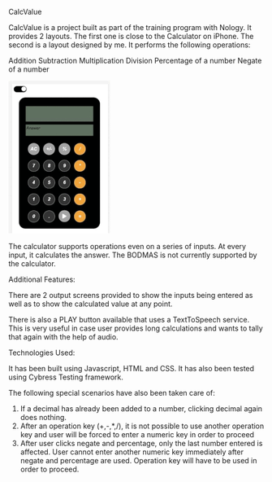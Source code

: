
CalcValue

CalcValue is a project built as part of the training program with Nology. It provides 2 layouts. The first one is close to the Calculator on iPhone. The second is a layout designed by me. It performs the following operations:

Addition
Subtraction
Multiplication
Division
Percentage of a number
Negate of a number

![Calc Demo](CalcValue2.gif)


The calculator supports operations even on a series of inputs. At every input, it calculates the answer. The BODMAS is not currently supported by the calculator. 

Additional Features:

There are 2 output screens provided to show the inputs being entered as well as to show the calculated value at any point. 

There is also a PLAY button available that uses a TextToSpeech service. This is very useful in case user provides long calculations and wants to tally that again with the help of audio.  

Technologies Used: 

It has been built using Javascript, HTML and CSS. It has also been tested using Cybress Testing framework. 

The following special scenarios have also been taken care of:
1) If a decimal has already been added to a number, clicking decimal again does nothing. 
2) After an operation key (+,-,*,/), it is not possible to use another operation key and user will be forced to enter a numeric key in order to proceed
3) After user clicks negate and percentage, only the last number entered is affected. User cannot enter another numeric key immediately after negate and percentage are used. Operation key will have to be used in order to proceed. 



